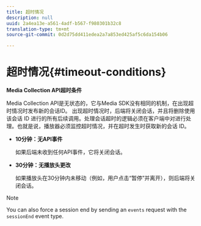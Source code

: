 ```yaml
---
title: 超时情况
description: null
uuid: 2a4ea13e-a561-4adf-b567-f980301b32c8
translation-type: tm+mt
source-git-commit: 0d2d75dd411edea2a7a853ed425af5c6da154b06

---
```



# 超时情况{#timeout-conditions}

**Media Collection API超时条件**

Media Collection API是无状态的，它与Media SDK没有相同的机制，在出现超时情况时发布新的会话ID。 出现超时情况时，后端将关闭会话，并且将删除使用该会话 ID 进行的所有后续调用。处理会话超时的逻辑必须在客户端中对进行处理。也就是说，播放器必须监控超时情况，并在超时发生时获取新的会话 ID。

* **10分钟：无API事件**

   如果后端未收到任何API事件，它将关闭会话。
* **30分钟：无播放头更改**

   如果播放头在30分钟内未移动（例如，用户点击“暂停”并离开），则后端将关闭会话。

>[!NOTE]
>
>You can also force a session end by sending an `events` request with the `sessionEnd` event type.

